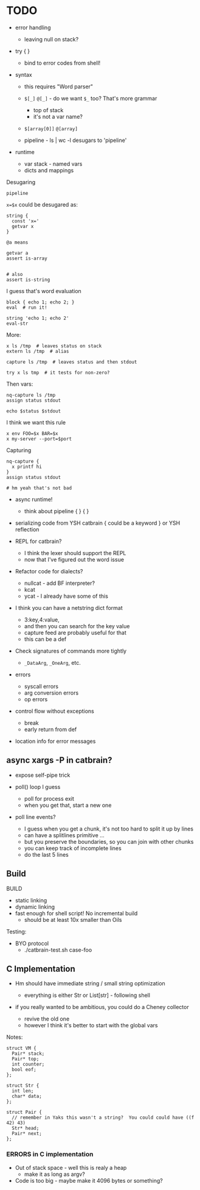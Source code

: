 TODO
====

- error handling
  - leaving null on stack?
- try { }
  - bind to error codes from shell!

- syntax
  - this requires "Word parser"
  - `$[_]` `@[_]` - do we want `$_` too?  That's more grammar
    - top of stack
    - it's not a var name?
  - `$[array[0]]` `@[array]`

  - pipeline - ls | wc -l desugars to 'pipeline'

- runtime
  - var stack - named vars
  - dicts and mappings


Desugaring

    pipeline
 
`x=$x` could be desugared as:
 
    string {
      const 'x='
      getvar x
    }
 
    @a means
 
    getvar a
    assert is-array
 
 
    # also
    assert is-string

I guess that's word evaluation


    block { echo 1; echo 2; }
    eval  # run it!

    string 'echo 1; echo 2'
    eval-str

More:


    x ls /tmp  # leaves status on stack
    extern ls /tmp  # alias

    capture ls /tmp  # leaves status and then stdout

    try x ls tmp  # it tests for non-zero?

Then vars:

    nq-capture ls /tmp
    assign status stdout

    echo $status $stdout

I think we want this rule

    x env FOO=$x BAR=$x
    x my-server --port=$port

Capturing

    nq-capture {
      x printf hi
    }
    assign status stdout

    # hm yeah that's not bad

- async runtime!
  - think about pipeline { } { }

- serializing code from YSH
  catbrain { could be a keyword } or YSH reflection

- REPL for catbrain?
  - I think the lexer should support the REPL
  - now that I've figured out the word issue

- Refactor code for dialects?
  - nullcat - add BF interpreter?
  - kcat
  - ycat - I already have some of this

- I think you can have a netstring dict format
  - 3:key,4:value,
  - and then you can search for the key value
  - capture feed are probably useful for that
  - this can be a def

- Check signatures of commands more tightly
  - `_DataArg`, `_OneArg`, etc.

- errors
  - syscall errors
  - arg conversion errors
  - op errors

- control flow without exceptions  
  - break
  - early return from def

- location info for error messages

## async xargs -P in catbrain?

- expose self-pipe trick
- poll() loop I guess
  - poll for process exit
  - when you get that, start a new one

- poll line events?
  - I guess when you get a chunk, it's not too hard to split it up by lines
  - can have a splitlines primitive ...
  - but you preserve the boundaries, so you can join with other chunks
  - you can keep track of incomplete lines
  - do the last 5 lines

## Build

BUILD
- static linking
- dynamic linking
- fast enough for shell script!  No incremental build
  - should be at least 10x smaller than Oils

Testing:

- BYO protocol
  - ./catbrain-test.sh case-foo

## C Implementation

- Hm should have immediate string / small string optimization
  - everything is either Str or List[str] - following shell

- if you really wanted to be ambitious, you could do a Cheney collector
  - revive the old one
  - however I think it's better to start with the global vars

Notes:

    struct VM {
      Pair* stack;
      Pair* top;
      int counter;
      bool eof;
    };

    struct Str {
      int len;
      char* data;
    };

    struct Pair {
      // remember in Yaks this wasn't a string?  You could could have ((f 42) 43)
      Str* head;
      Pair* next;
    };

### ERRORS in C implementation

- Out of stack space - well this is realy a heap
  - make it as long as argv?
- Code is too big - maybe make it 4096 bytes or something?
